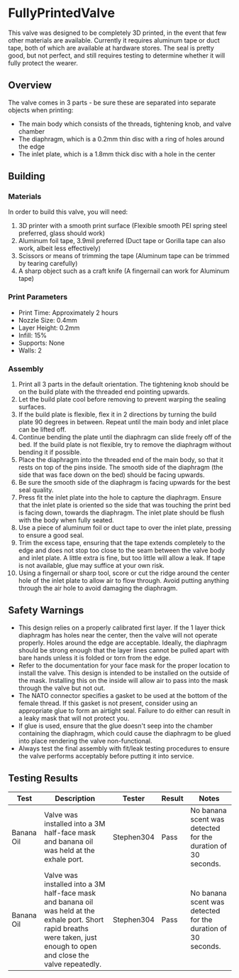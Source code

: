# FullyPrintedValve

This valve was designed to be completely 3D printed, in the event that few other materials are available. Currently it requires aluminum tape or duct tape, both of which are available at hardware stores. The seal is pretty good, but not perfect, and still requires testing to determine whether it will fully protect the wearer.

## Overview

The valve comes in 3 parts - be sure these are separated into separate objects when printing:

* The main body which consists of the threads, tightening knob, and valve chamber
* The diaphragm, which is a 0.2mm thin disc with a ring of holes around the edge
* The inlet plate, which is a 1.8mm thick disc with a hole in the center

## Building

### Materials

In order to build this valve, you will need:
1. 3D printer with a smooth print surface (Flexible smooth PEI spring steel preferred, glass should work)
2. Aluminum foil tape, 3.9mil preferred (Duct tape or Gorilla tape can also work, albeit less effectively)
3. Scissors or means of trimming the tape (Aluminum tape can be trimmed by tearing carefully)
4. A sharp object such as a craft knife (A fingernail can work for Aluminum tape)

### Print Parameters
* Print Time: Approximately 2 hours
* Nozzle Size: 0.4mm
* Layer Height: 0.2mm
* Infill: 15%
* Supports: None
* Walls: 2

### Assembly

1. Print all 3 parts in the default orientation. The tightening knob should be on the build plate with the threaded end pointing upwards.
2. Let the build plate cool before removing to prevent warping the sealing surfaces.
3. If the build plate is flexible, flex it in 2 directions by turning the build plate 90 degrees in between. Repeat until the main body and inlet place can be lifted off.
4. Continue bending the plate until the diaphragm can slide freely off of the bed. If the build plate is not flexible, try to remove the diaphragm without bending it if possible.
5. Place the diaphragm into the threaded end of the main body, so that it rests on top of the pins inside. The smooth side of the diaphragm (the side that was face down on the bed) should be facing upwards.
6. Be sure the smooth side of the diaphragm is facing upwards for the best seal quality.
7. Press fit the inlet plate into the hole to capture the diaphragm. Ensure that the inlet plate is oriented so the side that was touching the print bed is facing down, towards the diaphragm. The inlet plate should be flush with the body when fully seated.
8. Use a piece of aluminum foil or duct tape to over the inlet plate, pressing to ensure a good seal.
9. Trim the excess tape, ensuring that the tape extends completely to the edge and does not stop too close to the seam between the valve body and inlet plate. A little extra is fine, but too little will allow a leak. If tape is not available, glue may suffice at your own risk.
10. Using a fingernail or sharp tool, score or cut the ridge around the center hole of the inlet plate to allow air to flow through. Avoid putting anything through the air hole to avoid damaging the diaphragm.

## Safety Warnings

* This design relies on a properly calibrated first layer. If the 1 layer thick diaphragm has holes near the center, then the valve will not operate properly. Holes around the edge are acceptable. Ideally, the diaphragm should be strong enough that the layer lines cannot be pulled apart with bare hands unless it is folded or torn from the edge.
* Refer to the documentation for your face mask for the proper location to install the valve. This design is intended to be installed on the outside of the mask. Installing this on the inside will allow air to pass into the mask through the valve but not out.
* The NATO connector specifies a gasket to be used at the bottom of the female thread. If this gasket is not present, consider using an appropriate glue to form an airtight seal. Failure to do either can result in a leaky mask that will not protect you.
* If glue is used, ensure that the glue doesn't seep into the chamber containing the diaphragm, which could cause the diaphragm to be glued into place rendering the valve non-functional.
* Always test the final assembly with fit/leak testing procedures to ensure the valve performs acceptably before putting it into service.

## Testing Results
| Test | Description | Tester | Result | Notes |
| - | - | - | - | - |
| Banana Oil | Valve was installed into a 3M half-face mask and banana oil was held at the exhale port. | Stephen304 | Pass |  No banana scent was detected for the duration of 30 seconds. |
| Banana Oil | Valve was installed into a 3M half-face mask and banana oil was held at the exhale port. Short rapid breaths were taken, just enough to open and close the valve repeatedly. | Stephen304 | Pass |  No banana scent was detected for the duration of 30 seconds. |
